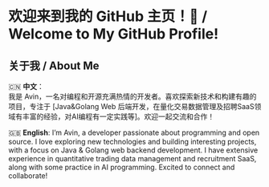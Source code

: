 # 欢迎来到我的 GitHub 主页！👋 / Welcome to My GitHub Profile!

## 关于我 / About Me
🇨🇳 **中文**：  
我是 Avin，一名对编程和开源充满热情的开发者。喜欢探索新技术和构建有趣的项目，专注于 [Java&Golang Web 后端开发，在量化交易数据管理及招聘SaaS领域有丰富的经验，对AI编程有一定实践等]。欢迎一起交流和合作！

🇬🇧 **English**:
I’m Avin, a developer passionate about programming and open source. I love exploring new technologies and building interesting projects, with a focus on Java & Golang web backend development. I have extensive experience in quantitative trading data management and recruitment SaaS, along with some practice in AI programming. Excited to connect and collaborate!
